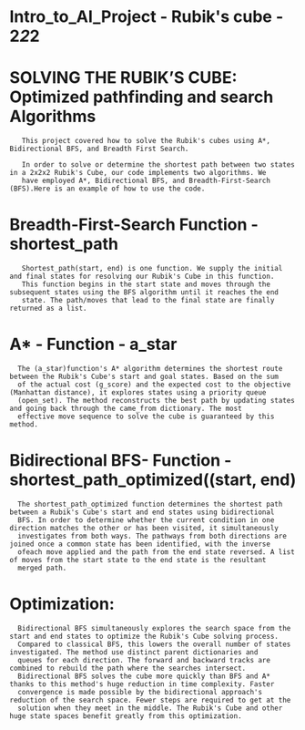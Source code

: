 # Intro_to_AI_Project - Rubik's cube - 2*2*2

 # SOLVING THE RUBIK’S CUBE: Optimized pathfinding and search Algorithms

       This project covered how to solve the Rubik's cubes using A*, Bidirectional BFS, and Breadth First Search.

       In order to solve or determine the shortest path between two states in a 2x2x2 Rubik's Cube, our code implements two algorithms. We 
       have employed A*, Bidirectional BFS, and Breadth-First-Search (BFS).Here is an example of how to use the code.

# Breadth-First-Search Function - shortest_path
       Shortest_path(start, end) is one function. We supply the initial and final states for resolving our Rubik's Cube in this function. 
       This function begins in the start state and moves through the subsequent states using the BFS algorithm until it reaches the end 
       state. The path/moves that lead to the final state are finally returned as a list.

# A* - Function - a_star
      The (a_star)function's A* algorithm determines the shortest route between the Rubik's Cube's start and goal states. Based on the sum 
      of the actual cost (g_score) and the expected cost to the objective (Manhattan distance), it explores states using a priority queue 
      (open_set). The method reconstructs the best path by updating states and going back through the came_from dictionary. The most 
      effective move sequence to solve the cube is guaranteed by this method.

# Bidirectional BFS- Function - shortest_path_optimized((start, end)
      The shortest_path_optimized function determines the shortest path between a Rubik's Cube's start and end states using bidirectional  
      BFS. In order to determine whether the current condition in one direction matches the other or has been visited, it simultaneously 
      investigates from both ways. The pathways from both directions are joined once a common state has been identified, with the inverse 
      ofeach move applied and the path from the end state reversed. A list of moves from the start state to the end state is the resultant  
      merged path.   

# Optimization:
      Bidirectional BFS simultaneously explores the search space from the start and end states to optimize the Rubik's Cube solving process.
      Compared to classical BFS, this lowers the overall number of states investigated. The method use distinct parent dictionaries and 
      queues for each direction. The forward and backward tracks are combined to rebuild the path where the searches intersect. 
      Bidirectional BFS solves the cube more quickly than BFS and A* thanks to this method's huge reduction in time complexity. Faster 
      convergence is made possible by the bidirectional approach's reduction of the search space. Fewer steps are required to get at the 
      solution when they meet in the middle. The Rubik's Cube and other huge state spaces benefit greatly from this optimization.

      

      
       
       
